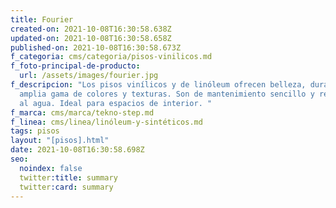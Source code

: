 ```yaml
---
title: Fourier
created-on: 2021-10-08T16:30:58.638Z
updated-on: 2021-10-08T16:30:58.658Z
published-on: 2021-10-08T16:30:58.673Z
f_categoria: cms/categoria/pisos-vinilicos.md
f_foto-principal-de-producto:
  url: /assets/images/fourier.jpg
f_descripcion: "Los pisos vinílicos y de linóleum ofrecen belleza, durabilidad y
  amplia gama de colores y texturas. Son de mantenimiento sencillo y resistentes
  al agua. Ideal para espacios de interior. "
f_marca: cms/marca/tekno-step.md
f_linea: cms/linea/linóleum-y-sintéticos.md
tags: pisos
layout: "[pisos].html"
date: 2021-10-08T16:30:58.698Z
seo:
  noindex: false
  twitter:title: summary
  twitter:card: summary
---
```

